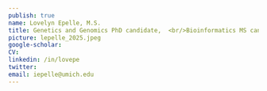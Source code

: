 ```yaml
---
publish: true
name: Lovelyn Epelle, M.S.
title: Genetics and Genomics PhD candidate,  <br/>Bioinformatics MS candidate
picture: lepelle_2025.jpeg
google-scholar: 
CV:
linkedin: /in/lovepe
twitter:
email: iepelle@umich.edu
---
```

